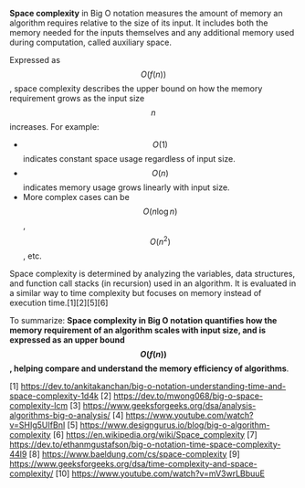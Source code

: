**Space complexity** in Big O notation measures the amount of memory an algorithm requires relative to the size of its input.
It includes both the memory needed for the inputs themselves and any additional memory used during computation, called
auxiliary space.

Expressed as $$O(f(n))$$, space complexity describes the upper bound on how the memory requirement grows as the input size
$$n$$ increases. For example:

- $$O(1)$$ indicates constant space usage regardless of input size.
- $$O(n)$$ indicates memory usage grows linearly with input size.
- More complex cases can be $$O(n \log n)$$, $$O(n^2)$$, etc.

Space complexity is determined by analyzing the variables, data structures, and function call stacks (in recursion) used in
an algorithm. It is evaluated in a similar way to time complexity but focuses on memory instead of execution
time.[1][2][5][6]

To summarize: **Space complexity in Big O notation quantifies how the memory requirement of an algorithm scales with input
size, and is expressed as an upper bound $$O(f(n))$$, helping compare and understand the memory efficiency of algorithms**.

[1] https://dev.to/ankitakanchan/big-o-notation-understanding-time-and-space-complexity-1d4k [2]
https://dev.to/mwong068/big-o-space-complexity-lcm [3] https://www.geeksforgeeks.org/dsa/analysis-algorithms-big-o-analysis/
[4] https://www.youtube.com/watch?v=SHIg5UIfBnI [5] https://www.designgurus.io/blog/big-o-algorithm-complexity [6]
https://en.wikipedia.org/wiki/Space_complexity [7] https://dev.to/ethanmgustafson/big-o-notation-time-space-complexity-44l9
[8] https://www.baeldung.com/cs/space-complexity [9] https://www.geeksforgeeks.org/dsa/time-complexity-and-space-complexity/
[10] https://www.youtube.com/watch?v=mV3wrLBbuuE
